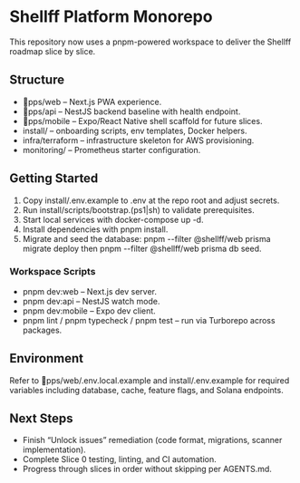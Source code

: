 ﻿# Shellff Platform Monorepo

This repository now uses a pnpm-powered workspace to deliver the Shellff roadmap slice by slice.

## Structure
- pps/web – Next.js PWA experience.
- pps/api – NestJS backend baseline with health endpoint.
- pps/mobile – Expo/React Native shell scaffold for future slices.
- install/ – onboarding scripts, env templates, Docker helpers.
- infra/terraform – infrastructure skeleton for AWS provisioning.
- monitoring/ – Prometheus starter configuration.

## Getting Started
1. Copy install/.env.example to .env at the repo root and adjust secrets.
2. Run install/scripts/bootstrap.(ps1|sh) to validate prerequisites.
3. Start local services with docker-compose up -d.
4. Install dependencies with pnpm install.
5. Migrate and seed the database: pnpm --filter @shellff/web prisma migrate deploy then pnpm --filter @shellff/web prisma db seed.

### Workspace Scripts
- pnpm dev:web – Next.js dev server.
- pnpm dev:api – NestJS watch mode.
- pnpm dev:mobile – Expo dev client.
- pnpm lint / pnpm typecheck / pnpm test – run via Turborepo across packages.

## Environment
Refer to pps/web/.env.local.example and install/.env.example for required variables including database, cache, feature flags, and Solana endpoints.

## Next Steps
- Finish “Unlock issues” remediation (code format, migrations, scanner implementation).
- Complete Slice 0 testing, linting, and CI automation.
- Progress through slices in order without skipping per AGENTS.md.
